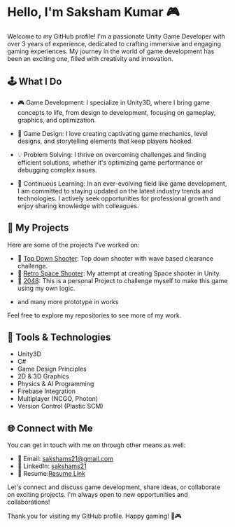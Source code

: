# Hello, I'm Saksham Kumar 🎮

Welcome to my GitHub profile! I'm a passionate Unity Game Developer with over 3 years of experience, dedicated to crafting immersive and engaging gaming experiences. My journey in the world of game development has been an exciting one, filled with creativity and innovation.

## 🕹️ What I Do

- 🎮 Game Development: I specialize in Unity3D, where I bring game concepts to life, from design to development, focusing on gameplay, graphics, and optimization.

- 🧩 Game Design: I love creating captivating game mechanics, level designs, and storytelling elements that keep players hooked.

- 💡 Problem Solving: I thrive on overcoming challenges and finding efficient solutions, whether it's optimizing game performance or debugging complex issues.

- 📖 Continuous Learning: In an ever-evolving field like game development, I am committed to staying updated on the latest industry trends and technologies. I actively seek opportunities for professional growth and enjoy sharing knowledge with colleagues.

## 🚀 My Projects

Here are some of the projects I've worked on:
<!-- This is a hidden comment -->
- 🔫 [Top Down Shooter](https://github.com/sakshams21/TopDownShooter): Top down shooter with wave based clearance challenge.
- 🚀 [Retro Space Shooter](https://github.com/sakshams21/Space_Retro_Shooter): My attempt at creating Space shooter in Unity.
- 🎲 [2048](https://github.com/sakshams21/Challenge-2048): This is a personal Project to challenge myself to make this game using my own logic.
<!-- - [🏎️ Car Handling Prototype](https://github.com/sakshams21/CarDrivingPrototype): My attempt at creating Arcade car physics in Unity.-->
<!-- - [🐈 Rengar Prototype](https://github.com/sakshams21/RengarPrototype):  My attempt at creating Rengar Mechanics in Unity.-->
- and many more prototype in works

Feel free to explore my repositories to see more of my work.

## 🔧 Tools & Technologies

- Unity3D
- C#
- Game Design Principles
- 2D & 3D Graphics
- Physics & AI Programming
- Firebase Integration
- Multiplayer (NCGO, Photon)
- Version Control (Plastic SCM)

## 🌐 Connect with Me

You can get in touch with me on through other means as well:

- 📧 Email: sakshams21@gmail.com
- 💼 LinkedIn: [sakshams21](https://www.linkedin.com/in/sakshams21/)
- 📄 Resume:[Resume Link](https://drive.google.com/file/d/1N14o45GrK-sS8GO6po2Gcx7H1r4pgy_s/view?usp=sharing)

Let's connect and discuss game development, share ideas, or collaborate on exciting projects. I'm always open to new opportunities and collaborations!

Thank you for visiting my GitHub profile. Happy gaming! 🚀🎮
